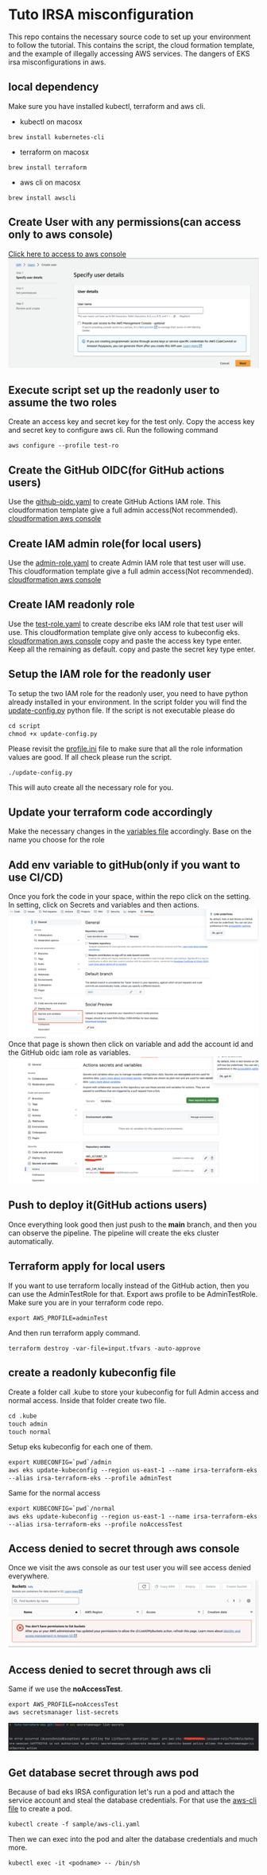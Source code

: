 # Tuto IRSA misconfiguration
This repo contains the necessary source code to set up your environment to follow the tutorial.
This contains the script, the cloud formation template, and the example of illegally accessing AWS services. The dangers of EKS irsa misconfigurations in aws.
## local dependency
Make sure you have installed kubectl, terraform and aws cli.
* kubectl on macosx
```shell
brew install kubernetes-cli
```
* terraform on macosx
```shell
brew install terraform
```

* aws cli on macosx
```shell
brew install awscli
```
## Create User with any permissions(can access only to aws console)
[Click here to access to aws console](https://us-east-1.console.aws.amazon.com/iamv2/home?region=us-east-1#/users)
![create aws user](images/aws-user.png)
## Execute script set up the readonly user to assume the two roles
Create an access key and secret key for the test only. Copy the access key and secret key to configure aws cli.
Run the following command
```shell
aws configure --profile test-ro
```
## Create the GitHub OIDC(for GitHub actions users)
Use the [github-oidc.yaml](templates/github-oidc.yaml) to create GitHub Actions IAM role. This cloudformation template give a full admin access(Not recommended).
[cloudformation aws console](https://us-east-1.console.aws.amazon.com/cloudformation/home?region=us-east-1)
## Create IAM admin role(for local users)
Use the [admin-role.yaml](templates/admin-role.yaml) to create Admin IAM role that test user will use. This cloudformation template give a full admin access(Not recommended).
[cloudformation aws console](https://us-east-1.console.aws.amazon.com/cloudformation/home?region=us-east-1)
## Create IAM readonly role
Use the [test-role.yaml](templates/test-role.yaml) to create describe eks IAM role that test user will use. This cloudformation template give only access to kubeconfig eks.
[cloudformation aws console](https://us-east-1.console.aws.amazon.com/cloudformation/home?region=us-east-1)
copy and paste the access key type enter. Keep all the remaining as default.
copy and paste the secret key type enter.
## Setup the IAM role for the readonly user
To setup the two IAM role for the readonly user, you need to have python already installed in your environment.
In the script folder you will find the [update-config.py](script/update-config.py) python file.
If the script is not executable please do
```shell
cd script
chmod +x update-config.py
```
Please revisit the [profile.ini](script/profile.ini) file to make sure that all the role information values are good.
If all check please run the script.
```shell
./update-config.py
```
This will auto create all the necessary role for you.
## Update your terraform code accordingly
Make the necessary changes in the [variables file](variables.tf) accordingly. Base on the name you choose for the role 
## Add env variable to gitHub(only if you want to use CI/CD)
Once you fork the code in your space, within the repo click on the setting.
In setting, click on Secrets and variables and then actions.
![github secret](images/github-setting.png)
Once that page is shown then click on variable and add the account id and the GitHub oidc iam role as variables.
![github variable](images/github-variable.png)
## Push to deploy it(GitHub actions users)
Once everything look good then just push to the **main** branch, and then you can observe the pipeline.
The pipeline will create the eks cluster automatically.
## Terraform apply for local users
If you want to use terraform locally instead of the GitHub action, then you can use the AdminTestRole for that.
Export aws profile to be AdminTestRole. Make sure you are in your terraform code repo.
```shell
export AWS_PROFILE=adminTest
```
And then run terraform apply command.
```shell
terraform destroy -var-file=input.tfvars -auto-approve 
```
## create a readonly kubeconfig file
Create a folder call .kube to store your kubeconfig for full Admin access and normal access.
Inside that folder create two file.
```shell
cd .kube
touch admin
touch normal
```
Setup eks kubeconfig for each one of them.
```shell
export KUBECONFIG=`pwd`/admin
aws eks update-kubeconfig --region us-east-1 --name irsa-terraform-eks --alias irsa-terraform-eks --profile adminTest
```
Same for the normal access
```shell
export KUBECONFIG=`pwd`/normal
aws eks update-kubeconfig --region us-east-1 --name irsa-terraform-eks --alias irsa-terraform-eks --profile noAccessTest
```
## Access denied to secret through aws console
Once we visit the aws console as our test user you will see access denied everywhere.
![access denied](images/access-denied.png)
## Access denied to secret through aws cli
Same if we use the **noAccessTest**.
```shell
export AWS_PROFILE=noAccessTest
aws secretsmanager list-secrets
```
![secret denied](images/secret-denied.png)
## Get database secret through aws pod
Because of bad eks IRSA configuration let's run a pod and attach the service account and steal the database credentials.
For that use the [aws-cli file](sample/aws-cli.yaml) to create a pod.
```shell
kubectl create -f sample/aws-cli.yaml
```
Then we can exec into the pod and alter the database credentials and much more.
```shell
kubectl exec -it <podname> -- /bin/sh
```

